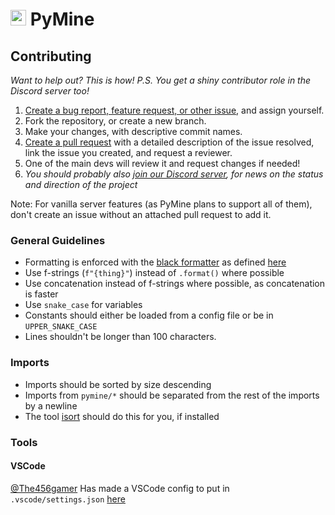 # <img src="https://i.imgur.com/hXiemtm.png" height=25> PyMine

## Contributing

_Want to help out? This is how! P.S. You get a shiny contributor role in the Discord server too!_

1. [Create a bug report, feature request, or other issue](https://github.com/py-mine/PyMine/issues), and assign yourself.
2. Fork the repository, or create a new branch.
3. Make your changes, with descriptive commit names.
4. [Create a pull request](https://github.com/py-mine/PyMine/pulls) with a detailed description of the issue resolved, link the issue you created, and request a reviewer.
5. One of the main devs will review it and request changes if needed!
6. _You should probably also [join our Discord server](https://discord.gg/qcyufdMVQP), for news on the status and direction of the project_

Note: For vanilla server features (as PyMine plans to support all of them), don't create an issue without an attached pull request to add it.

### General Guidelines

- Formatting is enforced with the [black formatter](https://black.readthedocs.io/en/stable/index.html) as defined [here](https://black.readthedocs.io/en/stable/the_black_code_style/current_style.html)
- Use f-strings (`f"{thing}"`) instead of `.format()` where possible
- Use concatenation instead of f-strings where possible, as concatenation is faster
- Use `snake_case` for variables
- Constants should either be loaded from a config file or be in `UPPER_SNAKE_CASE`
- Lines shouldn't be longer than 100 characters.

### Imports

- Imports should be sorted by size descending
- Imports from `pymine/*` should be separated from the rest of the imports by a newline
- The tool [isort](https://pycqa.github.io/isort/) should do this for you, if installed

### Tools

#### VSCode

[@The456gamer](https://github.com/the456gamer) Has made a VSCode config to put in `.vscode/settings.json` [here](https://gist.github.com/the456gamer/cc3f6472391a8ae359be06547b07cdb2)
